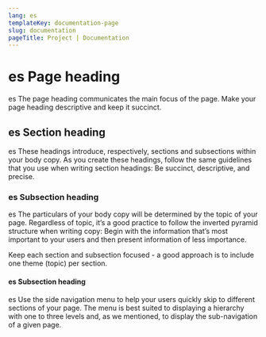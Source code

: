 ```yaml
---
lang: es
templateKey: documentation-page
slug: documentation
pageTitle: Project | Documentation
---
```


# es Page heading

<p class="usa-intro"> 
es The page heading communicates the main focus of the page. Make your page heading descriptive and keep it succinct.
</p>

## es Section heading

es These headings introduce, respectively, sections and subsections within your body copy. As you create these headings, follow the same guidelines that you use when writing section headings: Be succinct, descriptive, and precise.

### es Subsection heading

es The particulars of your body copy will be determined by the topic of your page. Regardless of topic, it’s a good practice to follow the inverted pyramid structure when writing copy: Begin with the information that’s most important to your users and then present information of less importance.

Keep each section and subsection focused - a good approach is to include one theme (topic) per section.

#### es Subsection heading

es Use the side navigation menu to help your users quickly skip to different sections of your page. The menu is best suited to displaying a hierarchy with one to three levels and, as we mentioned, to display the sub-navigation of a given page.
